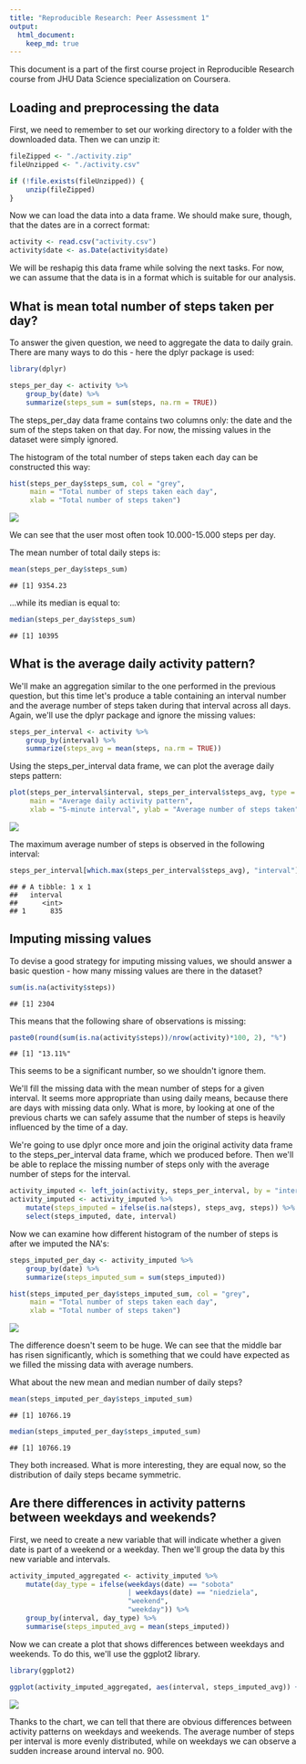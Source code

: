 ```yaml
---
title: "Reproducible Research: Peer Assessment 1"
output: 
  html_document:
    keep_md: true
---
```




This document is a part of the first course project in Reproducible Research course from JHU Data Science specialization on Coursera.

## Loading and preprocessing the data

First, we need to remember to set our working directory to a folder with the downloaded data. Then we can unzip it:

```r
fileZipped <- "./activity.zip"
fileUnzipped <- "./activity.csv"

if (!file.exists(fileUnzipped)) { 
    unzip(fileZipped) 
}
```

Now we can load the data into a data frame. We should make sure, though, that the dates are in a correct format:

```r
activity <- read.csv("activity.csv")
activity$date <- as.Date(activity$date)
```

We will be reshapig this data frame while solving the next tasks. For now, we can assume that the data is in a format which is suitable for our analysis.


## What is mean total number of steps taken per day?

To answer the given question, we need to aggregate the data to daily grain. There are many ways to do this - here the dplyr package is used:


```r
library(dplyr)
```


```r
steps_per_day <- activity %>%
    group_by(date) %>%
    summarize(steps_sum = sum(steps, na.rm = TRUE))
```

The steps_per_day data frame contains two columns only: the date and the sum of the steps taken on that day. For now, the missing values in the dataset were simply ignored.

The histogram of the total number of steps taken each day can be constructed this way:


```r
hist(steps_per_day$steps_sum, col = "grey",
     main = "Total number of steps taken each day",
     xlab = "Total number of steps taken")
```

![](PA1_template_files/figure-html/unnamed-chunk-6-1.png)<!-- -->

We can see that the user most often took 10.000-15.000 steps per day.

The mean number of total daily steps is:

```r
mean(steps_per_day$steps_sum)
```

```
## [1] 9354.23
```

...while its median is equal to:

```r
median(steps_per_day$steps_sum)
```

```
## [1] 10395
```

## What is the average daily activity pattern?

We'll make an aggregation similar to the one performed in the previous question, but this time let's produce a table containing an interval number and the average number of steps taken during that interval across all days. Again, we'll use the dplyr package and ignore the missing values:


```r
steps_per_interval <- activity %>%
    group_by(interval) %>%
    summarize(steps_avg = mean(steps, na.rm = TRUE))
```

Using the steps_per_interval data frame, we can plot the average daily steps pattern:


```r
plot(steps_per_interval$interval, steps_per_interval$steps_avg, type = "l",
     main = "Average daily activity pattern",
     xlab = "5-minute interval", ylab = "Average number of steps taken")
```

![](PA1_template_files/figure-html/unnamed-chunk-10-1.png)<!-- -->

The maximum average number of steps is observed in the following interval:

```r
steps_per_interval[which.max(steps_per_interval$steps_avg), "interval"]
```

```
## # A tibble: 1 x 1
##   interval
##      <int>
## 1      835
```

## Imputing missing values

To devise a good strategy for imputing missing values, we should answer a basic question - how many missing values are there in the dataset?

```r
sum(is.na(activity$steps))
```

```
## [1] 2304
```

This means that the following share of observations is missing:

```r
paste0(round(sum(is.na(activity$steps))/nrow(activity)*100, 2), "%")
```

```
## [1] "13.11%"
```

This seems to be a significant number, so we shouldn't ignore them.

We'll fill the missing data with the mean number of steps for a given interval. It seems more appropriate than using daily means, because there are days with missing data only. What is more, by looking at one of the previous charts we can safely assume that the number of steps is heavily influenced by the time of a day.

We're going to use dplyr once more and join the original activity data frame to the steps_per_interval data frame, which we produced before. Then we'll be able to replace the missing number of steps only with the average number of steps for the interval.

```r
activity_imputed <- left_join(activity, steps_per_interval, by = "interval")
activity_imputed <- activity_imputed %>%
    mutate(steps_imputed = ifelse(is.na(steps), steps_avg, steps)) %>%
    select(steps_imputed, date, interval)
```

Now we can examine how different histogram of the number of steps is after we imputed the NA's:

```r
steps_imputed_per_day <- activity_imputed %>%
    group_by(date) %>%
    summarize(steps_imputed_sum = sum(steps_imputed))

hist(steps_imputed_per_day$steps_imputed_sum, col = "grey",
     main = "Total number of steps taken each day",
     xlab = "Total number of steps taken")
```

![](PA1_template_files/figure-html/unnamed-chunk-15-1.png)<!-- -->

The difference doesn't seem to be huge. We can see that the middle bar has risen significantly, which is something that we could have expected as we filled the missing data with average numbers.

What about the new mean and median number of daily steps?

```r
mean(steps_imputed_per_day$steps_imputed_sum)
```

```
## [1] 10766.19
```

```r
median(steps_imputed_per_day$steps_imputed_sum)
```

```
## [1] 10766.19
```

They both increased. What is more interesting, they are equal now, so the distribution of daily steps became symmetric.

## Are there differences in activity patterns between weekdays and weekends?

First, we need to create a new variable that will indicate whether a given date is part of a weekend or a weekday. Then we'll group the data by this new variable and intervals. 

```r
activity_imputed_aggregated <- activity_imputed %>%
    mutate(day_type = ifelse(weekdays(date) == "sobota" 
                             | weekdays(date) == "niedziela",
                             "weekend",
                             "weekday")) %>%
    group_by(interval, day_type) %>%
    summarise(steps_imputed_avg = mean(steps_imputed))
```

Now we can create a plot that shows differences between weekdays and weekends. To do this, we'll use the ggplot2 library.

```r
library(ggplot2)
```

```r
ggplot(activity_imputed_aggregated, aes(interval, steps_imputed_avg)) + geom_line() + facet_grid(. ~ day_type) + labs(title = "Activity patterns on weekdays and weekends", x = "5-minute interval", y = "Average number of steps taken")
```

![](PA1_template_files/figure-html/unnamed-chunk-19-1.png)<!-- -->

Thanks to the chart, we can tell that there are obvious differences between activity patterns on weekdays and weekends. The average number of steps per interval is more evenly distributed, while on weekdays we can observe a sudden increase around interval no. 900.
